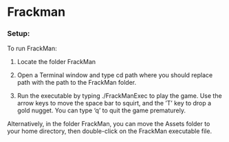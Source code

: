 # Frackman

### Setup:
To run FrackMan:

1. Locate the folder FrackMan

2. Open a Terminal window and type
	cd path
where you should replace path with the path to the FrackMan folder.

3. Run the executable by typing
	./FrackManExec
to play the game.  Use the arrow keys to move the space bar to squirt, and
the ’T’ key to drop a gold nugget.  You can type ‘q’ to quit the game
prematurely.

Alternatively, in the folder FrackMan, you can move the Assets folder
to your home directory, then double-click on the FrackMan executable
file.